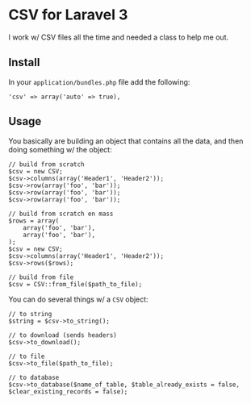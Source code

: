 # CSV for Laravel 3 #

I work w/ CSV files all the time and needed a class to help me out.

## Install ##

In your ``application/bundles.php`` file add the following:

```
'csv' => array('auto' => true),
```

## Usage ##

You basically are building an object that contains all the data, and then doing something w/ the object:

```
// build from scratch
$csv = new CSV;
$csv->columns(array('Header1', 'Header2'));
$csv->row(array('foo', 'bar'));
$csv->row(array('foo', 'bar'));
$csv->row(array('foo', 'bar'));

// build from scratch en mass
$rows = array(
    array('foo', 'bar'),
    array('foo', 'bar'),
);
$csv = new CSV;
$csv->columns(array('Header1', 'Header2'));
$csv->rows($rows);

// build from file
$csv = CSV::from_file($path_to_file);
```

You can do several things w/ a ``CSV`` object:

```
// to string
$string = $csv->to_string();

// to download (sends headers)
$csv->to_download();

// to file
$csv->to_file($path_to_file);

// to database
$csv->to_database($name_of_table, $table_already_exists = false, $clear_existing_records = false);
```
